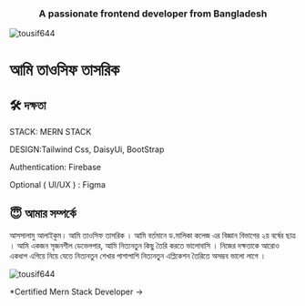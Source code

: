 <h3 align="center">A passionate frontend developer from Bangladesh</h3>

<p align="left"> <img src="https://komarev.com/ghpvc/?username=tousif644&label=Profile%20views&color=0e75b6&style=flat" alt="tousif644" /> </p>

# আমি তাওসিফ তাসরিক

## 🛠 দক্ষতা
STACK: MERN STACK 

DESIGN:Tailwind Css, DaisyUi, BootStrap

Authentication: Firebase

Optional ( UI/UX ) : Figma


## 😇 আমার সম্পর্কে 
আসসালামু আলাইকুম। আমি তাওসিফ তাসরিক । আমি বর্তমানে ড.মালিকা কলেজ এর বিজ্ঞান বিভাগের ২য় বর্ষের ছাত্র । আমি একজন সৃজনশীল ডেভেলপার, আমি নিত্যনতুন কিছু তৈরি করতে ভালোবাসি । নিজের দক্ষতাকে আরোও একধাপ এগিয়ে নিয়ে যেতে নিত্যনতুন শেখার পাশাপাশি নিত্যনতুন এপ্লিকেশন তৈরিতে অসম্ভব ভালো লাগে । 
<p>
      <img
        align="center"
        src="https://github-readme-streak-stats.herokuapp.com/?user=tousif644&"
        alt="tousif644"
      />
    </p>
*Certified Mern Stack Developer -> <a href="https://drive.google.com/file/d/10hnn_RT3F-Mx0jgk_Wl_VAWjx-nej4gN/view?usp=sharing">
